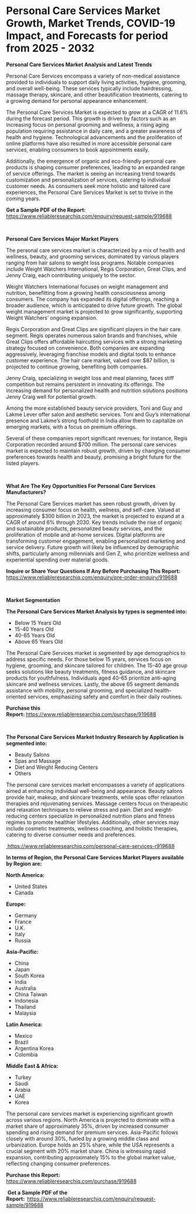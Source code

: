 <p><h1>Personal Care Services Market Growth, Market Trends, COVID-19 Impact, and Forecasts for period from 2025 - 2032</h1></p><p><strong>Personal Care Services Market Analysis and Latest Trends</strong></p>
<p><p>Personal Care Services encompass a variety of non-medical assistance provided to individuals to support daily living activities, hygiene, grooming, and overall well-being. These services typically include hairdressing, massage therapy, skincare, and other beautification treatments, catering to a growing demand for personal appearance enhancement.</p><p>The Personal Care Services Market is expected to grow at a CAGR of 11.6% during the forecast period. This growth is driven by factors such as an increasing focus on personal grooming and wellness, a rising aging population requiring assistance in daily care, and a greater awareness of health and hygiene. Technological advancements and the proliferation of online platforms have also resulted in more accessible personal care services, enabling consumers to book appointments easily.</p><p>Additionally, the emergence of organic and eco-friendly personal care products is shaping consumer preferences, leading to an expanded range of service offerings. The market is seeing an increasing trend towards customization and personalization of services, catering to individual customer needs. As consumers seek more holistic and tailored care experiences, the Personal Care Services Market is set to thrive in the coming years.</p></p>
<p><strong>Get a Sample PDF of the Report:&nbsp;</strong> <a href="https://www.reliableresearchiq.com/enquiry/request-sample/919688?utm_campaign=99&utm_medium=2&utm_source=Github&utm_content=ia&utm_term=18042025&utm_id=personal-care-services">https://www.reliableresearchiq.com/enquiry/request-sample/919688</a></p>
<p>&nbsp;</p>
<p><strong>Personal Care Services Major Market Players</strong></p>
<p><p>The personal care services market is characterized by a mix of health and wellness, beauty, and grooming services, dominated by various players ranging from hair salons to weight loss programs. Notable companies include Weight Watchers International, Regis Corporation, Great Clips, and Jenny Craig, each contributing uniquely to the sector.</p><p>Weight Watchers International focuses on weight management and nutrition, benefitting from a growing health consciousness among consumers. The company has expanded its digital offerings, reaching a broader audience, which is anticipated to drive future growth. The global weight management market is projected to grow significantly, supporting Weight Watchers’ ongoing expansion.</p><p>Regis Corporation and Great Clips are significant players in the hair care segment. Regis operates numerous salon brands and franchises, while Great Clips offers affordable haircutting services with a strong marketing strategy focused on convenience. Both companies are expanding aggressively, leveraging franchise models and digital tools to enhance customer experience. The hair care market, valued over $87 billion, is projected to continue growing, benefiting both companies.</p><p>Jenny Craig, specializing in weight loss and meal planning, faces stiff competition but remains persistent in innovating its offerings. The increasing demand for personalized health and nutrition solutions positions Jenny Craig well for potential growth.</p><p>Among the more established beauty service providers, Toni and Guy and Lakme Lever offer salon and aesthetic services. Toni and Guy’s international presence and Lakme’s strong foothold in India allow them to capitalize on emerging markets, with a focus on premium offerings.</p><p>Several of these companies report significant revenues; for instance, Regis Corporation recorded around $700 million. The personal care services market is expected to maintain robust growth, driven by changing consumer preferences towards health and beauty, promising a bright future for the listed players.</p></p>
<p>&nbsp;</p>
<p><strong>What Are The Key Opportunities For Personal Care Services Manufacturers?</strong></p>
<p><p>The Personal Care Services market has seen robust growth, driven by increasing consumer focus on health, wellness, and self-care. Valued at approximately $300 billion in 2023, the market is projected to expand at a CAGR of around 6% through 2030. Key trends include the rise of organic and sustainable products, personalized beauty services, and the proliferation of mobile and at-home services. Digital platforms are transforming customer engagement, enabling personalized marketing and service delivery. Future growth will likely be influenced by demographic shifts, particularly among millennials and Gen Z, who prioritize wellness and experiential spending over material goods.</p></p>
<p><strong>Inquire or Share Your Questions If Any Before Purchasing This Report:</strong> <a href="https://www.reliableresearchiq.com/enquiry/pre-order-enquiry/919688?utm_campaign=99&utm_medium=2&utm_source=Github&utm_content=ia&utm_term=18042025&utm_id=personal-care-services">https://www.reliableresearchiq.com/enquiry/pre-order-enquiry/919688</a></p>
<p>&nbsp;</p>
<p><strong>Market Segmentation</strong></p>
<p><strong>The Personal Care Services Market Analysis by types is segmented into:</strong></p>
<p><ul><li>Below 15 Years Old</li><li>15-40 Years Old</li><li>40-65 Years Old</li><li>Above 65 Years Old</li></ul></p>
<p><p>The Personal Care Services market is segmented by age demographics to address specific needs. For those below 15 years, services focus on hygiene, grooming, and skincare tailored for children. The 15-40 age group seeks solutions like beauty treatments, fitness guidance, and skincare products for youthfulness. Individuals aged 40-65 prioritize anti-aging skincare and wellness services. Lastly, the above 65 segment demands assistance with mobility, personal grooming, and specialized health-oriented services, emphasizing safety and comfort in their daily routines.</p></p>
<p><strong>Purchase this Report:&nbsp;</strong><a href="https://www.reliableresearchiq.com/purchase/919688?utm_campaign=99&utm_medium=2&utm_source=Github&utm_content=ia&utm_term=18042025&utm_id=personal-care-services">https://www.reliableresearchiq.com/purchase/919688</a></p>
<p>&nbsp;</p>
<p><strong>The Personal Care Services Market Industry Research by Application is segmented into:</strong></p>
<p><ul><li>Beauty Salons</li><li>Spas and Massage</li><li>Diet and Weight Reducing Centers</li><li>Others</li></ul></p>
<p><p>The personal care services market encompasses a variety of applications aimed at enhancing individual well-being and appearance. Beauty salons provide hair, makeup, and skincare treatments, while spas offer relaxation therapies and rejuvenating services. Massage centers focus on therapeutic and relaxation techniques to relieve stress and pain. Diet and weight-reducing centers specialize in personalized nutrition plans and fitness regimes to promote healthier lifestyles. Additionally, other services may include cosmetic treatments, wellness coaching, and holistic therapies, catering to diverse consumer needs and preferences.</p></p>
<p><a href="https://www.reliableresearchiq.com/personal-care-services-r919688?utm_campaign=99&utm_medium=2&utm_source=Github&utm_content=ia&utm_term=18042025&utm_id=personal-care-services">&nbsp;https://www.reliableresearchiq.com/personal-care-services-r919688</a></p>
<p><strong>In terms of Region, the Personal Care Services Market Players available by Region are:</strong></p>
<p>
    <p> <strong> North America: </strong>
        <ul>
            <li>United States</li>
            <li>Canada</li>
        </ul>
        </p> 
    <p> <strong> Europe: </strong>
        <ul>
            <li>Germany</li>
            <li>France</li>
            <li>U.K.</li>
            <li>Italy</li>
            <li>Russia</li>
        </ul>
        </p> 
    <p> <strong> Asia-Pacific: </strong>
        <ul>
            <li>China</li>
            <li>Japan</li>
            <li>South Korea</li>
            <li>India</li>
            <li>Australia</li>
            <li>China Taiwan</li>
            <li>Indonesia</li>
            <li>Thailand</li>
            <li>Malaysia</li>
        </ul>
        </p> 
    <p> <strong> Latin America: </strong>
        <ul>
            <li>Mexico</li>
            <li>Brazil</li>
            <li>Argentina Korea</li>
            <li>Colombia</li>
        </ul>
        </p> 
    <p> <strong> Middle East & Africa: </strong>
        <ul>
            <li>Turkey</li>
            <li>Saudi</li>
            <li>Arabia</li>
            <li>UAE</li>
            <li>Korea</li>
        </ul>
    </p>
    </p>
<p><p>The personal care services market is experiencing significant growth across various regions. North America is projected to dominate with a market share of approximately 35%, driven by increased consumer spending and rising demand for premium services. Asia-Pacific follows closely with around 30%, fueled by a growing middle class and urbanization. Europe holds an 25% share, while the USA represents a crucial segment with 20% market share. China is witnessing rapid expansion, contributing approximately 15% to the global market value, reflecting changing consumer preferences.</p></p>
<p><strong>Purchase this Report: </strong><a href="https://www.reliableresearchiq.com/purchase/919688?utm_campaign=99&utm_medium=2&utm_source=Github&utm_content=ia&utm_term=18042025&utm_id=personal-care-services">https://www.reliableresearchiq.com/purchase/919688</a></p>
<p>&nbsp;<strong>Get a Sample PDF of the Report:&nbsp;&nbsp;</strong><a href="https://www.reliableresearchiq.com/enquiry/request-sample/919688?utm_campaign=99&utm_medium=2&utm_source=Github&utm_content=ia&utm_term=18042025&utm_id=personal-care-services">https://www.reliableresearchiq.com/enquiry/request-sample/919688</a></p>
<p><strong></strong></p>
<p><p></p><p></p><p></p></p>